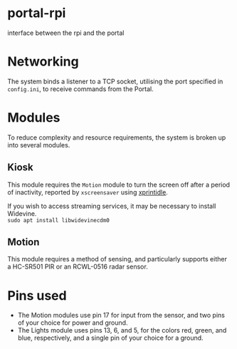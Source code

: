 # portal-rpi
interface between the rpi and the portal

# Networking
The system binds a listener to a TCP socket, utilising the port specified in `config.ini`, to receive commands from the Portal.

# Modules
To reduce complexity and resource requirements, the system is broken up into several modules.

## Kiosk
This module requires the `Motion` module to turn the screen off after a period of inactivity, reported by `xscreensaver` using [xprintidle](https://github.com/g0hl1n/xprintidle).

If you wish to access streaming services, it may be necessary to install Widevine.  
`sudo apt install libwidevinecdm0`

## Motion
This module requires a method of sensing, and particularly supports either a HC-SR501 PIR or an RCWL-0516 radar sensor.

# Pins used
- The Motion modules use pin 17 for input from the sensor, and two pins of your choice for power and ground.
- The Lights module uses pins 13, 6, and 5, for the colors red, green, and blue, respectively, and a single pin of your choice for a ground.
